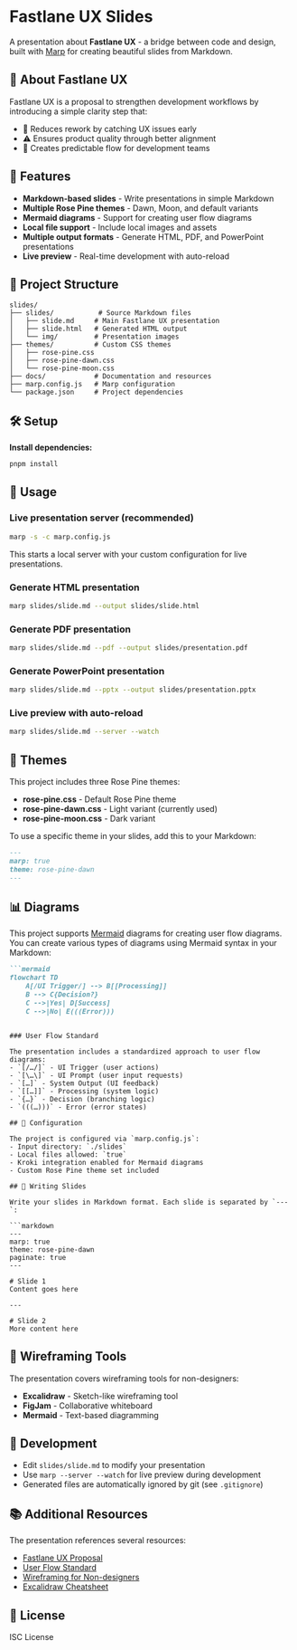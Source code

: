 # Fastlane UX Slides

A presentation about **Fastlane UX** - a bridge between code and design, built with [Marp](https://marp.app/) for creating beautiful slides from Markdown.

## 🎯 About Fastlane UX

Fastlane UX is a proposal to strengthen development workflows by introducing a simple clarity step that:
- 🚫 Reduces rework by catching UX issues early
- ⚠️ Ensures product quality through better alignment
- 🧩 Creates predictable flow for development teams

## 🚀 Features

- **Markdown-based slides** - Write presentations in simple Markdown
- **Multiple Rose Pine themes** - Dawn, Moon, and default variants
- **Mermaid diagrams** - Support for creating user flow diagrams
- **Local file support** - Include local images and assets
- **Multiple output formats** - Generate HTML, PDF, and PowerPoint presentations
- **Live preview** - Real-time development with auto-reload

## 📁 Project Structure

```
slides/
├── slides/           # Source Markdown files
│   ├── slide.md     # Main Fastlane UX presentation
│   ├── slide.html   # Generated HTML output
│   └── img/         # Presentation images
├── themes/          # Custom CSS themes
│   ├── rose-pine.css
│   ├── rose-pine-dawn.css
│   └── rose-pine-moon.css
├── docs/            # Documentation and resources
├── marp.config.js   # Marp configuration
└── package.json     # Project dependencies
```

## 🛠️ Setup

**Install dependencies:**
```bash
pnpm install
```

## 📖 Usage

### Live presentation server (recommended)
```bash
marp -s -c marp.config.js
```
This starts a local server with your custom configuration for live presentations.

### Generate HTML presentation
```bash
marp slides/slide.md --output slides/slide.html
```

### Generate PDF presentation
```bash
marp slides/slide.md --pdf --output slides/presentation.pdf
```

### Generate PowerPoint presentation
```bash
marp slides/slide.md --pptx --output slides/presentation.pptx
```

### Live preview with auto-reload
```bash
marp slides/slide.md --server --watch
```

## 🎨 Themes

This project includes three Rose Pine themes:
- **rose-pine.css** - Default Rose Pine theme
- **rose-pine-dawn.css** - Light variant (currently used)
- **rose-pine-moon.css** - Dark variant

To use a specific theme in your slides, add this to your Markdown:
```markdown
---
marp: true
theme: rose-pine-dawn
---
```

## 📊 Diagrams

This project supports [Mermaid](https://mermaid.js.org/) diagrams for creating user flow diagrams. You can create various types of diagrams using Mermaid syntax in your Markdown:

```markdown
```mermaid
flowchart TD
    A[/UI Trigger/] --> B[[Processing]]
    B --> C{Decision?}
    C -->|Yes| D[Success]
    C -->|No| E(((Error)))
```
```

### User Flow Standard

The presentation includes a standardized approach to user flow diagrams:
- `[/…/]` - UI Trigger (user actions)
- `[\…\]` - UI Prompt (user input requests)
- `[…]` - System Output (UI feedback)
- `[[…]]` - Processing (system logic)
- `{…}` - Decision (branching logic)
- `(((…)))` - Error (error states)

## 🔧 Configuration

The project is configured via `marp.config.js`:
- Input directory: `./slides`
- Local files allowed: `true`
- Kroki integration enabled for Mermaid diagrams
- Custom Rose Pine theme set included

## 📝 Writing Slides

Write your slides in Markdown format. Each slide is separated by `---`:

```markdown
---
marp: true
theme: rose-pine-dawn
paginate: true
---

# Slide 1
Content goes here

---

# Slide 2
More content here
```

## 🎨 Wireframing Tools

The presentation covers wireframing tools for non-designers:
- **Excalidraw** - Sketch-like wireframing tool
- **FigJam** - Collaborative whiteboard
- **Mermaid** - Text-based diagramming

## 🚀 Development

- Edit `slides/slide.md` to modify your presentation
- Use `marp --server --watch` for live preview during development
- Generated files are automatically ignored by git (see `.gitignore`)

## 📚 Additional Resources

The presentation references several resources:
- [Fastlane UX Proposal](https://www.notion.so/defi-wonderland/Fastlane-UX-A-bridge-between-code-and-design-2169a4c092c7803da0d5e258ba13efef)
- [User Flow Standard](https://www.notion.so/defi-wonderland/User-flow-standard-2339a4c092c780d785a4cae477aab8d5)
- [Wireframing for Non-designers](https://www.notion.so/defi-wonderland/Wireframing-for-Non-designers-2339a4c092c78029a83cd072ac73d413)
- [Excalidraw Cheatsheet](https://www.notion.so/defi-wonderland/Excalidraw-Cheatsheet-for-Wireframing-2339a4c092c7800294e9edbd0914188d)

## 📄 License

ISC License 